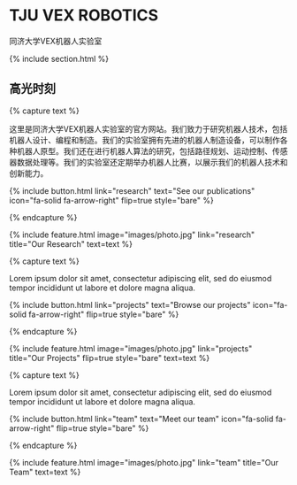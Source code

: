 ---
---

# TJU VEX ROBOTICS

同济大学VEX机器人实验室

{% include section.html %}

## 高光时刻

{% capture text %}

这里是同济大学VEX机器人实验室的官方网站。我们致力于研究机器人技术，包括机器人设计、编程和制造。我们的实验室拥有先进的机器人制造设备，可以制作各种机器人原型。我们还在进行机器人算法的研究，包括路径规划、运动控制、传感器数据处理等。我们的实验室还定期举办机器人比赛，以展示我们的机器人技术和创新能力。

{%
  include button.html
  link="research"
  text="See our publications"
  icon="fa-solid fa-arrow-right"
  flip=true
  style="bare"
%}

{% endcapture %}

{%
  include feature.html
  image="images/photo.jpg"
  link="research"
  title="Our Research"
  text=text
%}

{% capture text %}

Lorem ipsum dolor sit amet, consectetur adipiscing elit, sed do eiusmod tempor incididunt ut labore et dolore magna aliqua.

{%
  include button.html
  link="projects"
  text="Browse our projects"
  icon="fa-solid fa-arrow-right"
  flip=true
  style="bare"
%}

{% endcapture %}

{%
  include feature.html
  image="images/photo.jpg"
  link="projects"
  title="Our Projects"
  flip=true
  style="bare"
  text=text
%}

{% capture text %}

Lorem ipsum dolor sit amet, consectetur adipiscing elit, sed do eiusmod tempor incididunt ut labore et dolore magna aliqua.

{%
  include button.html
  link="team"
  text="Meet our team"
  icon="fa-solid fa-arrow-right"
  flip=true
  style="bare"
%}

{% endcapture %}

{%
  include feature.html
  image="images/photo.jpg"
  link="team"
  title="Our Team"
  text=text
%}

